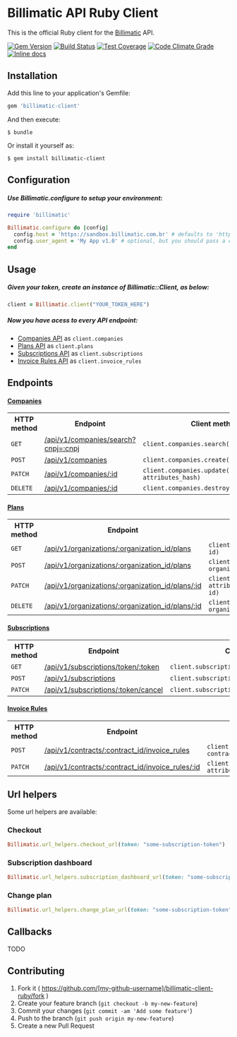 # Billimatic API Ruby Client

This is the official Ruby client for the [Billimatic](http://www.billimatic.com.br) API.

[![Gem Version](https://badge.fury.io/rb/billimatic-client.png)](https://rubygems.org/gems/billimatic-client)
[![Build Status](https://api.travis-ci.org/myfreecomm/billimatic-client-ruby.svg?branch=master)](https://travis-ci.org/myfreecomm/billimatic-client-ruby)
[![Test Coverage](https://codeclimate.com/github/myfreecomm/billimatic-client-ruby/badges/coverage.svg)](https://codeclimate.com/github/myfreecomm/billimatic-client-ruby/coverage)
[![Code Climate Grade](https://codeclimate.com/github/myfreecomm/billimatic-client-ruby/badges/gpa.svg)](https://codeclimate.com/github/myfreecomm/billimatic-client-ruby)
[![Inline docs](http://inch-ci.org/github/myfreecomm/billimatic-client-ruby.svg?branch=master)](http://inch-ci.org/github/myfreecomm/billimatic-client-ruby)

## Installation

Add this line to your application's Gemfile:

```ruby
gem 'billimatic-client'
```

And then execute:

    $ bundle

Or install it yourself as:

    $ gem install billimatic-client

## Configuration

##### Use Billimatic.configure to setup your environment:

```ruby
require 'billimatic'

Billimatic.configure do |config|
  config.host = 'https://sandbox.billimatic.com.br' # defaults to 'https://app.billimatic.com.br'
  config.user_agent = 'My App v1.0' # optional, but you should pass a custom user-agent identifying your app
end
```

## Usage

##### Given your token, create an instance of Billimatic::Client, as below:

```ruby
client = Billimatic.client("YOUR_TOKEN_HERE")
```

##### Now you have acess to every API endpoint:

* [Companies API](https://app.billimatic.com.br/docs/api#!/companies) as `client.companies`
* [Plans API](https://app.billimatic.com.br/docs/api#!/plans) as `client.plans`
* [Subscriptions API](https://app.billimatic.com.br/docs/api#!/subscriptions) as `client.subscriptions`
* [Invoice Rules API](https://app.billimatic.com.br/docs/api#!/invoice_rules) as `client.invoice_rules`

## Endpoints

#### [Companies](https://app.billimatic.com.br/docs/api#!/companies)

<table>
    <tr>
        <th>HTTP method</th>
        <th>Endpoint</th>
        <th>Client method</th>
    </tr>
    <tr>
        <td><code>GET</code></td>
        <td>
            <a href="https://app.billimatic.com.br/docs/api#!/companies/API_V1_Companies_search_get_0" target="_blank">
                /api/v1/companies/search?cnpj=:cnpj
            </a>
        </td>
        <td>
            <code>client.companies.search(cnpj)</code>
        </td>
    </tr>
    <tr>
        <td><code>POST</code></td>
        <td>
            <a href="https://app.billimatic.com.br/docs/api#!/companies/API_V1_Companies_create_post_1" target="_blank">
                /api/v1/companies
            </a>
        </td>
        <td>
            <code>client.companies.create(attributes_hash)</code>
        </td>
    </tr>
    <tr>
        <td><code>PATCH</code></td>
        <td>
            <a href="https://app.billimatic.com.br/docs/api#!/companies/API_V1_Companies_update_patch_2" target="_blank">
                /api/v1/companies/:id
            </a>
        </td>
        <td>
            <code>client.companies.update(id, attributes_hash)</code>
        </td>
    </tr>
    <tr>
        <td><code>DELETE</code></td>
        <td>
            <a href="https://app.billimatic.com.br/docs/api#!/companies/API_V1_Companies_destroy_delete_3" target="_blank">
                /api/v1/companies/:id
            </a>
        </td>
        <td>
            <code>client.companies.destroy(id)</code>
        </td>
    </tr>
</table>

#### [Plans](https://app.billimatic.com.br/docs/api#!/plans)

<table>
    <tr>
        <th>HTTP method</th>
        <th>Endpoint</th>
        <th>Client method</th>
    </tr>
    <tr>
        <td><code>GET</code></td>
        <td>
            <a href="https://app.billimatic.com.br/docs/api#!/plans/API_V1_Plans_index_get_0" target="_blank">
                /api/v1/organizations/:organization_id/plans
            </a>
        </td>
        <td>
            <code>client.plans.list(organization_id: id)</code>
        </td>
    </tr>
    <tr>
        <td><code>POST</code></td>
        <td>
            <a href="https://app.billimatic.com.br/docs/api#!/plans/API_V1_Plans_create_post_1" target="_blank">
                /api/v1/organizations/:organization_id/plans
            </a>
        </td>
        <td>
            <code>client.plans.create(attributes_hash, organization_id: id)</code>
        </td>
    </tr>
    <tr>
        <td><code>PATCH</code></td>
        <td>
            <a href="https://app.billimatic.com.br/docs/api#!/plans/API_V1_Plans_update_patch_2" target="_blank">
                /api/v1/organizations/:organization_id/plans/:id
            </a>
        </td>
        <td>
            <code>client.plans.update(id, attributes_hash, organization_id: id)</code>
        </td>
    </tr>
    <tr>
        <td><code>DELETE</code></td>
        <td>
            <a href="https://app.billimatic.com.br/docs/api#!/plans/API_V1_Plans_destroy_delete_3" target="_blank">
                /api/v1/organizations/:organization_id/plans/:id
            </a>
        </td>
        <td>
            <code>client.plans.destroy(id, organization_id: id)</code>
        </td>
    </tr>
</table>

#### [Subscriptions](https://app.billimatic.com.br/docs/api#!/subscriptions)

<table>
    <tr>
        <th>HTTP method</th>
        <th>Endpoint</th>
        <th>Client method</th>
    </tr>
    <tr>
        <td><code>GET</code></td>
        <td>
            <a href="https://app.billimatic.com.br/docs/api#!/subscriptions/API_V1_Subscriptions_show_by_token_get_1" target="_blank">
                /api/v1/subscriptions/token/:token
            </a>
        </td>
        <td>
            <code>client.subscriptions.show(token: token)</code>
        </td>
    </tr>
    <tr>
        <td><code>POST</code></td>
        <td>
            <a href="https://app.billimatic.com.br/docs/api#!/subscriptions/API_V1_Subscriptions_create_post_2" target="_blank">
                /api/v1/subscriptions
            </a>
        </td>
        <td>
            <code>client.subscriptions.create(attributes_hash)</code>
        </td>
    </tr>
    <tr>
        <td><code>PATCH</code></td>
        <td>
            <a href="https://app.billimatic.com.br/docs/api#!/subscriptions/API_V1_Subscriptions_cancel_patch_0" target="_blank">
                /api/v1/subscriptions/:token/cancel
            </a>
        </td>
        <td>
            <code>client.subscriptions.cancel(token: token)</code>
        </td>
    </tr>
</table>

#### [Invoice Rules](https://app.billimatic.com.br/docs/api#!/invoice_rules)

<table>
    <tr>
        <th>HTTP method</th>
        <th>Endpoint</th>
        <th>Client method</th>
    </tr>
    <tr>
        <td><code>POST</code></td>
        <td>
            <a href="https://app.billimatic.com.br/docs/api#!/invoice_rules/API_V1_InvoiceRules_create_post_0" target="_blank">
                /api/v1/contracts/:contract_id/invoice_rules
            </a>
        </td>
        <td>
            <code>client.invoice_rules.create(attributes_hash, contract_id: id)</code>
        </td>
    </tr>
    <tr>
        <td><code>PATCH</code></td>
        <td>
            <a href="https://app.billimatic.com.br/docs/api#!/invoice_rules/API_V1_InvoiceRules_update_patch_1" target="_blank">
                /api/v1/contracts/:contract_id/invoice_rules/:id
            </a>
        </td>
        <td>
            <code>client.invoice_rules.update(id, attributes_hash, contract_id: id)</code>
        </td>
    </tr>
</table>

## Url helpers

Some url helpers are available:

### Checkout

```ruby
Billimatic.url_helpers.checkout_url(token: "some-subscription-token")
```

### Subscription dashboard

```ruby
Billimatic.url_helpers.subscription_dashboard_url(token: "some-subscription-token")
```

### Change plan

```ruby
Billimatic.url_helpers.change_plan_url(token: "some-subscription-token", plan_id: 52)
```

## Callbacks

TODO

## Contributing

1. Fork it ( https://github.com/[my-github-username]/billimatic-client-ruby/fork )
2. Create your feature branch (`git checkout -b my-new-feature`)
3. Commit your changes (`git commit -am 'Add some feature'`)
4. Push to the branch (`git push origin my-new-feature`)
5. Create a new Pull Request
